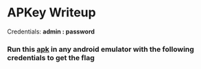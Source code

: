 # APKey Writeup

Credentials: **admin : password**

### Run this [apk](https://github.com/d4rkc0nd0r/Hackthebox_Writeups/blob/main/challenges/mobile/APKey_patched_signed.apk) in any android emulator with the following credentials to get the flag
